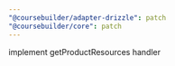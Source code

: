 ```yaml
---
"@coursebuilder/adapter-drizzle": patch
"@coursebuilder/core": patch
---
```


implement getProductResources handler
